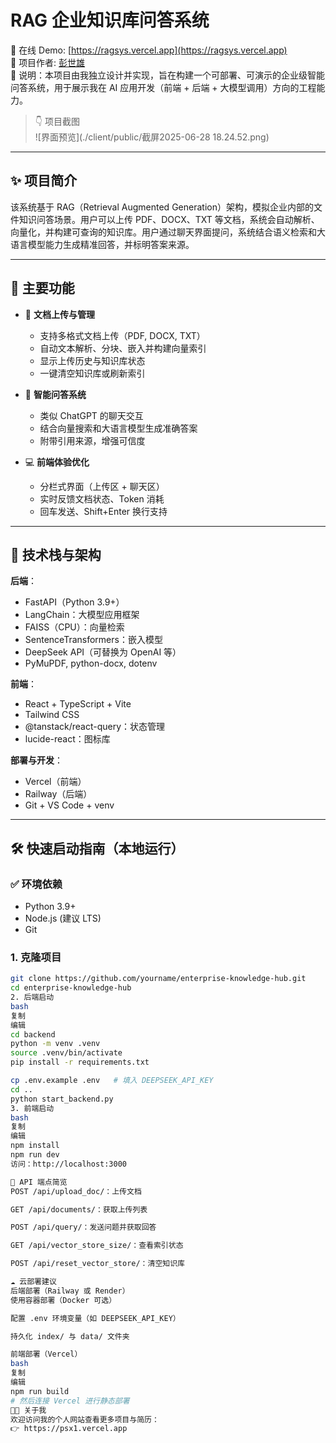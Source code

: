 # RAG 企业知识库问答系统

🎯 在线 Demo: [https://ragsys.vercel.app](https://ragsys.vercel.app)  
📄 项目作者: [彭世雄](https://psx1.vercel.app)  
📌 说明：本项目由我独立设计并实现，旨在构建一个可部署、可演示的企业级智能问答系统，用于展示我在 AI 应用开发（前端 + 后端 + 大模型调用）方向的工程能力。

> 👇 项目截图  
![界面预览](./client/public/截屏2025-06-28 18.24.52.png)

---

## ✨ 项目简介

该系统基于 RAG（Retrieval Augmented Generation）架构，模拟企业内部的文件知识问答场景。用户可以上传 PDF、DOCX、TXT 等文档，系统会自动解析、向量化，并构建可查询的知识库。用户通过聊天界面提问，系统结合语义检索和大语言模型能力生成精准回答，并标明答案来源。

---

## 🚀 主要功能

- 📄 **文档上传与管理**  
  - 支持多格式文档上传（PDF, DOCX, TXT）  
  - 自动文本解析、分块、嵌入并构建向量索引  
  - 显示上传历史与知识库状态  
  - 一键清空知识库或刷新索引

- 💬 **智能问答系统**  
  - 类似 ChatGPT 的聊天交互  
  - 结合向量搜索和大语言模型生成准确答案  
  - 附带引用来源，增强可信度

- 💻 **前端体验优化**  
  - 分栏式界面（上传区 + 聊天区）  
  - 实时反馈文档状态、Token 消耗  
  - 回车发送、Shift+Enter 换行支持

---

## 🧠 技术栈与架构

**后端**：
- FastAPI（Python 3.9+）
- LangChain：大模型应用框架
- FAISS（CPU）：向量检索
- SentenceTransformers：嵌入模型
- DeepSeek API（可替换为 OpenAI 等）
- PyMuPDF, python-docx, dotenv

**前端**：
- React + TypeScript + Vite
- Tailwind CSS
- @tanstack/react-query：状态管理
- lucide-react：图标库

**部署与开发**：
- Vercel（前端）
- Railway（后端）
- Git + VS Code + venv


---

## 🛠️ 快速启动指南（本地运行）

### ✅ 环境依赖
- Python 3.9+
- Node.js (建议 LTS)
- Git

### 1. 克隆项目

```bash
git clone https://github.com/yourname/enterprise-knowledge-hub.git
cd enterprise-knowledge-hub
2. 后端启动
bash
复制
编辑
cd backend
python -m venv .venv
source .venv/bin/activate
pip install -r requirements.txt

cp .env.example .env   # 填入 DEEPSEEK_API_KEY
cd ..
python start_backend.py
3. 前端启动
bash
复制
编辑
npm install
npm run dev
访问：http://localhost:3000

🔌 API 端点简览
POST /api/upload_doc/：上传文档

GET /api/documents/：获取上传列表

POST /api/query/：发送问题并获取回答

GET /api/vector_store_size/：查看索引状态

POST /api/reset_vector_store/：清空知识库

☁️ 云部署建议
后端部署（Railway 或 Render）
使用容器部署（Docker 可选）

配置 .env 环境变量（如 DEEPSEEK_API_KEY）

持久化 index/ 与 data/ 文件夹

前端部署（Vercel）
bash
复制
编辑
npm run build
# 然后连接 Vercel 进行静态部署
🧑‍💼 关于我
欢迎访问我的个人网站查看更多项目与简历：
👉 https://psx1.vercel.app